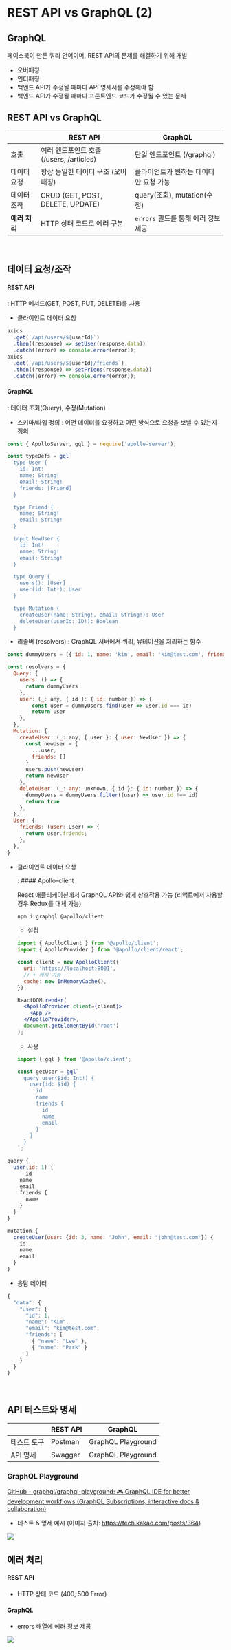 # REST API vs GraphQL (2)

## GraphQL

페이스북이 만든 쿼리 언어이며, REST API의 문제를 해결하기 위해 개발

- 오버패칭
- 언더패칭
- 백엔드 API가 수정될 때마다 API 명세서를 수정해야 함
- 백엔드 API가 수정될 때마다 프론트엔드 코드가 수정될 수 있는 문제

## REST API vs GraphQL

|               | REST API                                 | GraphQL                                |
| ------------- | ---------------------------------------- | -------------------------------------- |
| 호출          | 여러 엔드포인트 호출 (/users, /articles) | 단일 엔드포인트 (/graphql)             |
| 데이터 요청   | 항상 동일한 데이터 구조 (오버패칭)       | 클라이언트가 원하는 데이터만 요청 가능 |
| 데이터 조작   | CRUD (GET, POST, DELETE, UPDATE)         | query(조회), mutation(수정)            |
| **에러 처리** | HTTP 상태 코드로 에러 구분               | `errors` 필드를 통해 에러 정보 제공    |

<br>

## 데이터 요청/조작

#### REST API

: HTTP 메서드(GET, POST, PUT, DELETE)를 사용

- 클라이언트 데이터 요청

```js
axios
  .get(`/api/users/${userId}`)
  .then((response) => setUser(response.data))
  .catch((error) => console.error(error));
axios
  .get(`/api/users/${userId}/friends`)
  .then((response) => setFriens(response.data))
  .catch((error) => console.error(error));
```

#### GraphQL

: 데이터 조회(Query), 수정(Mutation)

- 스키마/타입 정의
  : 어떤 데이터를 요청하고 어떤 방식으로 요청을 보낼 수 있는지 정의

```js
const { ApolloServer, gql } = require('apollo-server');

const typeDefs = gql`
  type User {
    id: Int!
    name: String!
    email: String!
    friends: [Friend]
  }

  type Friend {
    name: String!
    email: String!
  }

  input NewUser {
    id: Int!
    name: String!
    email: String!
  }

  type Query {
    users(): [User]
    user(id: Int!): User
  }

  type Mutation {
    createUser(name: String!, email: String!): User
    deleteUser(userId: ID!): Boolean
  }
```

- 리졸버 (resolvers)
  : GraphQL 서버에서 쿼리, 뮤테이션을 처리하는 함수

```js
const dummyUsers = [{ id: 1, name: 'kim', email: 'kim@test.com', friends: [{ name: 'Lee', email: 'lee@test.com'}, { name: 'Pack', email: 'pack@test.com' }] }, { id: 2, name: 'Lee', email: 'lee@test.com', friends: [{ name: 'kim', email: 'kim@test.com', friends: [] }}]

const resolvers = {
  Query: {
    users: () => {
      return dummyUsers
    },
    user: (_: any, { id }: { id: number }) => {
	    const user = dummyUsers.find(user => user.id === id)
	    return user
    },
  },
  Mutation: {
    createUser: (_: any, { user }: { user: NewUser }) => {
      const newUser = {
        ...user,
        friends: []
      }
      users.push(newUser)
      return newUser
    },
    deleteUser: (_: any: unknown, { id }: { id: number }) => {
      dummyUsers = dummyUsers.filter((user) => user.id !== id)
      return true
    },
  },
  User: {
    friends: (user: User) => {
      return user.friends;
    },
  },
}
```

- 클라이언트 데이터 요청

  : #### Apollo-client

  React 애플리케이션에서 GraphQL API와 쉽게 상호작용 가능 (리액트에서 사용할 경우 Redux를 대체 가능)

  ```jsx
  npm i graphql @apollo/client
  ```

  - 설정

  ```jsx
  import { ApolloClient } from '@apollo/client';
  import { ApolloProvider } from '@apollo/client/react';

  const client = new ApolloClient({
    uri: 'https://localhost:8001',
    // + 캐시 기능
    cache: new InMemoryCache(),
  });

  ReactDOM.render(
    <ApolloProvider client={client}>
      <App />
    </ApolloProvider>,
    document.getElementById('root')
  );
  ```

  - 사용

  ```jsx
  import { gql } from '@apollo/client';

  const getUser = gql`
    query user($id: Int!) {
      user(id: $id) {
        id
        name
        friends {
          id
          name
          email
        }
      }
    }
  `;
  ```

```jsx
query {
  user(id: 1) {
	  id
    name
    email
    friends {
      name
    }
  }
}
```

```jsx
mutation {
  createUser(user: {id: 3, name: "John", email: "john@test.com"}) {
    id
    name
    email
  }
}

```

- 응답 데이터

```jsx
{
  "data": {
    "user": {
      "id": 1,
      "name": "Kim",
      "email": "kim@test.com",
      "friends": [
        { "name": "Lee" },
        { "name": "Park" }
      ]
    }
  }
}
```

<br>

## API 테스트와 명세

|             | **REST API** | **GraphQL**        |
| ----------- | ------------ | ------------------ |
| 테스트 도구 | Postman      | GraphQL Playground |
| API 명세    | Swagger      | GraphQL Playground |

### GraphQL Playground

[GitHub - graphql/graphql-playground: 🎮 GraphQL IDE for better development workflows (GraphQL Subscriptions, interactive docs & collaboration)](https://github.com/graphql/graphql-playground?tab=readme-ov-file)

- 테스트 & 명세 예시 (이미지 출처: https://tech.kakao.com/posts/364)

<img src="./assets/graphql-apollo-ide.png" />

<br>

## 에러 처리

#### REST API

- HTTP 상태 코드 (400, 500 Error)

#### GraphQL

- errors 배열에 에러 정보 제공

<img src="./assets/graphql-error-example.png">
